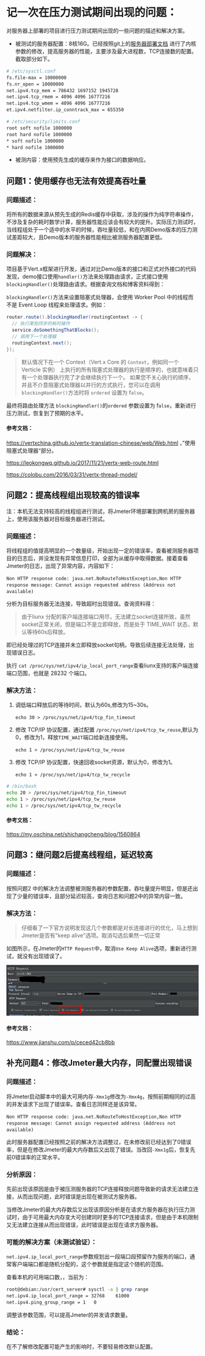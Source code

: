 # 记一次在压力测试期间出现的问题：

对服务器上部署的项目进行压力测试期间出现的一些问题的描述和解决方案。

- 被测试的服务器配置：8核16G。已经按照git上的[服务器部署文档](http://10.32.64.222/common/server-deployment/blob/master/README.md#内核参数修改) 进行了内核参数的修改，提高服务器的性能，主要涉及最大进程数，TCP连接数的配置。截取部分如下。

```bash
# /etc/sysctl.conf
fs.file-max = 10000000
fs.nr_open = 10000000
net.ipv4.tcp_mem = 786432 1697152 1945728
net.ipv4.tcp_rmem = 4096 4096 16777216
net.ipv4.tcp_wmem = 4096 4096 16777216 
et.ipv4.netfilter.ip_conntrack_max = 655350
```

```bash
# /etc/security/limits.conf
root soft nofile 1000000
root hard nofile 1000000
* soft nofile 1000000
* hard nofile 1000000
```

- 被测内容：使用预先生成的缓存来作为接口的数据响应。



## 问题1：使用缓存也无法有效提高吞吐量

### 问题描述：

将所有的数据来源从预先生成的Redis缓存中获取，涉及的操作为纯字符串操作，不涉及复杂的耗时数学计算，服务器性能应该会有较大的提升。实际压力测试时，当线程组处于一个适中的水平的时候，吞吐量较低，和在内网Demo版本的压力测试差距较大，且Demo版本的服务器性能相比被测服务器配置更低。

### 问题解决：

项目基于Vert.x框架进行开发，通过对比Demo版本的接口和正式对外接口的代码发现，demo接口使用`handler()`方法来处理路由请求，正式接口使用`blockingHandler()`处理路由请求。根据查询文档和博客资料得到：

 `blockingHandler()`方法来设置阻塞式处理器，会使用 Worker Pool 中的线程而不是 Event Loop 线程来处理请求。例如：

```java
router.route().blockingHandler(routingContext -> {
  // 执行某些同步的耗时操作
  service.doSomethingThatBlocks();
  // 调用下一个处理器
  routingContext.next();
});
```

> 默认情况下在一个 Context（Vert.x Core 的 `Context`，例如同一个 Verticle 实例） 上执行的所有阻塞式处理器的执行是顺序的，也就意味着只有一个处理器执行完了才会继续执行下一个。 如果您不关心执行的顺序，并且不介意阻塞式处理器以并行的方式执行，您可以在调用 `blockingHandler()`方法时将 `ordered` 设置为 f`alse`。

最终将路由处理方法 `blockingHandler()`的`ordered` 参数设置为 f`alse`，重新进行压力测试，恢复到了预期的水平。

#### 参考文档：

<https://vertxchina.github.io/vertx-translation-chinese/web/Web.html> ，”使用阻塞式处理器“部分。

<https://leokongwq.github.io/2017/11/21/vertx-web-route.html>

<https://colobu.com/2016/03/31/vertx-thread-model/>



## 问题2：提高线程组出现较高的错误率

注：本机无法支持较高的线程组进行测试，将Jmeter环境部署到跨机房的服务器上，使用该服务器对目标服务器进行测试。

### 问题描述：

将线程组的值提高明显的一个数量级，开始出现一定的错误率，查看被测服务器项目的日志后，并没发现有异常信息打印，全部为从缓存中取得数据。接着查看Jmeter的日志，出现了异常内容，内容如下：

`Non HTTP response code: java.net.NoRouteToHostException,Non HTTP response message: Cannot assign requested address (Address not available)`

分析为目标服务器无法连接，导致超时出现错误。查询资料得：

>  由于liunx 分配的客户端连接端口用尽，无法建立socket连接所致，虽然socket正常关闭，但是端口不是立即释放，而是处于 TIME_WAIT 状态，默认等待60s后释放。

即已经处理过的TCP连接并未立即释放socket句柄，导致后续连接无法处理，出现错误日志。

执行 `cat /proc/sys/net/ipv4/ip_local_port_range`查看liunx支持的客户端连接端口范围，也就是 28232 个端口。

### 解决方法：

1. 调低端口释放后的等待时间，默认为60s,修改为15~30s。

   `echo 30 > /proc/sys/net/ipv4/tcp_fin_timeout`

2. 修改 TCP/IP 协议配置，通过配置 `/proc/sys/net/ipv4/tcp_tw_reuse`,默认为0，修改为1，释放`TIME_WAIT`端口给新连接使用。 

   `echo 1 > /proc/sys/net/ipv4/tcp_tw_reuse`

3. 修改 TCP/IP 协议配置，快速回收socket资源，默认为0，修改为1。

   `echo 1 > /proc/sys/net/ipv4/tcp_tw_recycle`

```bash
# /bin/bash
echo 20 > /proc/sys/net/ipv4/tcp_fin_timeout
echo 1 > /proc/sys/net/ipv4/tcp_tw_reuse
echo 1 > /proc/sys/net/ipv4/tcp_tw_recycle
```

#### 参考文档：

<https://my.oschina.net/shichangcheng/blog/1560864>



## 问题3：继问题2后提高线程组，延迟较高

### 问题描述：

按照问题2 中的解决方法调整被测服务器的参数配置，吞吐量提升明显，但是还出现了少量的错误率，且部分延迟较高，查询日志和问题2中的异常内容一致。

### 解决方法：

> 仔细看了一下官方说明发现这几个参数都是对长连接进行的优化，马上想到Jmeter是否有"keep alive"选项。取消勾选后果然一切正常

如图所示，在Jmeter的`HTTP Request`中，取消`Use Keep Alive`选项，重新进行测试，就没有出现错误了。

![](./jmeter_pic/keepalive.png)

#### 参考文档：

<https://www.jianshu.com/p/ceced42cb8bb>



## 补充问题4：修改Jmeter最大内存，同配置出现错误

### 问题描述：

将Jmeter启动脚本中的最大可用内存`-Xmx1g`修改为`-Xmx4g`，按照前期相同的过高的并发请求下出现了错误率。查看日志同样还是该异常。

`Non HTTP response code: java.net.NoRouteToHostException,Non HTTP response message: Cannot assign requested address (Address not available)`

此时服务器配置已经按照之前的解决方法调整过，在未修改前已经达到了0错误率，但是在修改Jmeter的最大内存数后又出现了错误。当改回`-Xmx1g`后，恢复先前0错误率的正常水平。

### 分析原因：

先前出现该原因是由于被压测服务器的TCP连接释放问题导致新的请求无法建立连接，从而出现问题，此时错误是出现在被测试方服务器。

当修改Jmeter的最大内存数后又出现该原因分析是在请求方服务器在执行压力测试时，由于可用最大内存变大可创建同时更多的TCP连接请求，但是由于本机限制又无法建立连接从而出现错误，此时错误是出现在请求方服务器。

### 可能的解决方案（未测试验证）：

`net.ipv4.ip_local_port_range`参数规划出一段端口段预留作为服务的端口，通常客户端端口都是随机分配的，这个参数就是指定这个随机的范围。

查看本机的可用端口数，，当前为：

```bash
root@debian:/usr/cert_server# sysctl -a | grep range
net.ipv4.ip_local_port_range = 32768    61000
net.ipv4.ping_group_range = 1   0
```

调整该参数范围，可以提高Jmeter的并发请求数量。

### 结论：

在不了解修改配置可能产生的影响时，不要轻易修改默认配置。